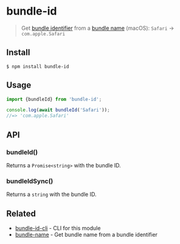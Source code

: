 # bundle-id

> Get [bundle identifier](https://developer.apple.com/library/Mac/documentation/General/Reference/InfoPlistKeyReference/Articles/CoreFoundationKeys.html#//apple_ref/doc/plist/info/CFBundleIdentifier) from a [bundle name](https://developer.apple.com/library/Mac/documentation/General/Reference/InfoPlistKeyReference/Articles/CoreFoundationKeys.html#//apple_ref/doc/plist/info/CFBundleName) (macOS): `Safari` → `com.apple.Safari`

## Install

```
$ npm install bundle-id
```

## Usage

```js
import {bundleId} from 'bundle-id';

console.log(await bundleId('Safari'));
//=> 'com.apple.Safari'
```

## API

### bundleId()

Returns a `Promise<string>` with the bundle ID.

### bundleIdSync()

Returns a `string` with the bundle ID.

## Related

- [bundle-id-cli](https://github.com/sindresorhus/bundle-id-cli) - CLI for this module
- [bundle-name](https://github.com/sindresorhus/bundle-name) - Get bundle name from a bundle identifier
